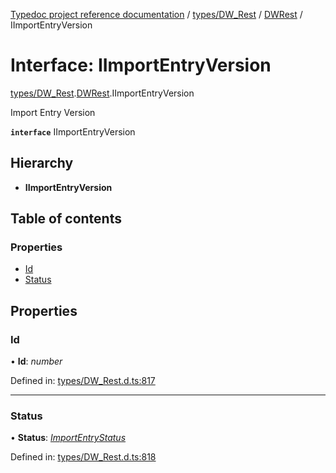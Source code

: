 [Typedoc project reference documentation](../README.md) / [types/DW_Rest](../modules/types_dw_rest.md) / [DWRest](../modules/types_dw_rest.dwrest.md) / IImportEntryVersion

# Interface: IImportEntryVersion

[types/DW_Rest](../modules/types_dw_rest.md).[DWRest](../modules/types_dw_rest.dwrest.md).IImportEntryVersion

Import Entry Version

**`interface`** IImportEntryVersion

## Hierarchy

* **IImportEntryVersion**

## Table of contents

### Properties

- [Id](types_dw_rest.dwrest.iimportentryversion.md#id)
- [Status](types_dw_rest.dwrest.iimportentryversion.md#status)

## Properties

### Id

• **Id**: *number*

Defined in: [types/DW_Rest.d.ts:817](https://github.com/DocuWare/REST-Sample-TS/blob/6f07cff/src/types/DW_Rest.d.ts#L817)

___

### Status

• **Status**: [*ImportEntryStatus*](../enums/types_dw_rest.dwrest.importentrystatus.md)

Defined in: [types/DW_Rest.d.ts:818](https://github.com/DocuWare/REST-Sample-TS/blob/6f07cff/src/types/DW_Rest.d.ts#L818)
